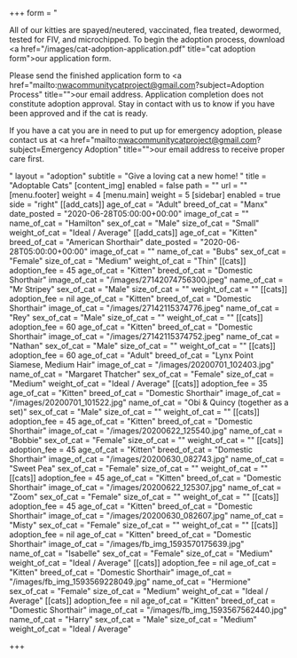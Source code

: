 +++
form = "<p>All of our kitties are spayed/neutered, vaccinated, flea treated, dewormed, tested for FIV, and microchipped.  To begin the adoption process, download <a href=\"/images/cat-adoption-application.pdf\" title=\"cat adoption form\">our application form</a>.</p><p>Please send the finished application form to <a href=\"mailto:nwacommunitycatproject@gmail.com?subject=Adoption Process\" title=\"\">our email address</a>. Application completion does not constitute adoption approval. Stay in contact with us to know if you have been approved and if the cat is ready.</p><p>If you have a cat you are in need to put up for emergency adoption, please contact us at <a href=\"mailto:nwacommunitycatproject@gmail.com?subject=Emergency Adoption\" title=\"\">our email address</a> to receive proper care first.</p>"
layout = "adoption"
subtitle = "Give a loving cat a new home! "
title = "Adoptable Cats"
[content_img]
enabled = false
path = ""
url = ""
[menu.footer]
weight = 4
[menu.main]
weight = 5
[sidebar]
enabled = true
side = "right"
[[add_cats]]
age_of_cat = "Adult"
breed_of_cat = "Manx"
date_posted = "2020-06-28T05:00:00+00:00"
image_of_cat = ""
name_of_cat = "Hamilton"
sex_of_cat = "Male"
size_of_cat = "Small"
weight_of_cat = "Ideal / Average"
[[add_cats]]
age_of_cat = "Kitten"
breed_of_cat = "American Shorthair"
date_posted = "2020-06-28T05:00:00+00:00"
image_of_cat = ""
name_of_cat = "Bubs"
sex_of_cat = "Female"
size_of_cat = "Medium"
weight_of_cat = "Thin"
[[cats]]
adoption_fee = 45
age_of_cat = "Kitten"
breed_of_cat = "Domestic Shorthair"
image_of_cat = "/images/27142074756300.jpeg"
name_of_cat = "Mr Stripey"
sex_of_cat = "Male"
size_of_cat = ""
weight_of_cat = ""
[[cats]]
adoption_fee = nil
age_of_cat = "Kitten"
breed_of_cat = "Domestic Shorthair"
image_of_cat = "/images/27142115374776.jpeg"
name_of_cat = "Rey"
sex_of_cat = "Male"
size_of_cat = ""
weight_of_cat = ""
[[cats]]
adoption_fee = 60
age_of_cat = "Kitten"
breed_of_cat = "Domestic Shorthair"
image_of_cat = "/images/27142115374752.jpeg"
name_of_cat = "Nathan"
sex_of_cat = "Male"
size_of_cat = ""
weight_of_cat = ""
[[cats]]
adoption_fee = 60
age_of_cat = "Adult"
breed_of_cat = "Lynx Point Siamese, Medium Hair"
image_of_cat = "/images/20200701_102403.jpg"
name_of_cat = "Margaret Thatcher"
sex_of_cat = "Female"
size_of_cat = "Medium"
weight_of_cat = "Ideal / Average"
[[cats]]
adoption_fee = 35
age_of_cat = "Kitten"
breed_of_cat = "Domestic Shorthair"
image_of_cat = "/images/20200701_101522.jpg"
name_of_cat = "Obi & Quincy (together as a set)"
sex_of_cat = "Male"
size_of_cat = ""
weight_of_cat = ""
[[cats]]
adoption_fee = 45
age_of_cat = "Kitten"
breed_of_cat = "Domestic Shorthair"
image_of_cat = "/images/20200622_125540.jpg"
name_of_cat = "Bobbie"
sex_of_cat = "Female"
size_of_cat = ""
weight_of_cat = ""
[[cats]]
adoption_fee = 45
age_of_cat = "Kitten"
breed_of_cat = "Domestic Shorthair"
image_of_cat = "/images/20200630_082743.jpg"
name_of_cat = "Sweet Pea"
sex_of_cat = "Female"
size_of_cat = ""
weight_of_cat = ""
[[cats]]
adoption_fee = 45
age_of_cat = "Kitten"
breed_of_cat = "Domestic Shorthair"
image_of_cat = "/images/20200622_125307.jpg"
name_of_cat = "Zoom"
sex_of_cat = "Female"
size_of_cat = ""
weight_of_cat = ""
[[cats]]
adoption_fee = 45
age_of_cat = "Kitten"
breed_of_cat = "Domestic Shorthair"
image_of_cat = "/images/20200630_082607.jpg"
name_of_cat = "Misty"
sex_of_cat = "Female"
size_of_cat = ""
weight_of_cat = ""
[[cats]]
adoption_fee = nil
age_of_cat = "Kitten"
breed_of_cat = "Domestic Shorthair"
image_of_cat = "/images/fb_img_1593570175639.jpg"
name_of_cat = "Isabelle"
sex_of_cat = "Female"
size_of_cat = "Medium"
weight_of_cat = "Ideal / Average"
[[cats]]
adoption_fee = nil
age_of_cat = "Kitten"
breed_of_cat = "Domestic Shorthair"
image_of_cat = "/images/fb_img_1593569228049.jpg"
name_of_cat = "Hermione"
sex_of_cat = "Female"
size_of_cat = "Medium"
weight_of_cat = "Ideal / Average"
[[cats]]
adoption_fee = nil
age_of_cat = "Kitten"
breed_of_cat = "Domestic Shorthair"
image_of_cat = "/images/fb_img_1593567562440.jpg"
name_of_cat = "Harry"
sex_of_cat = "Male"
size_of_cat = "Medium"
weight_of_cat = "Ideal / Average"

+++

